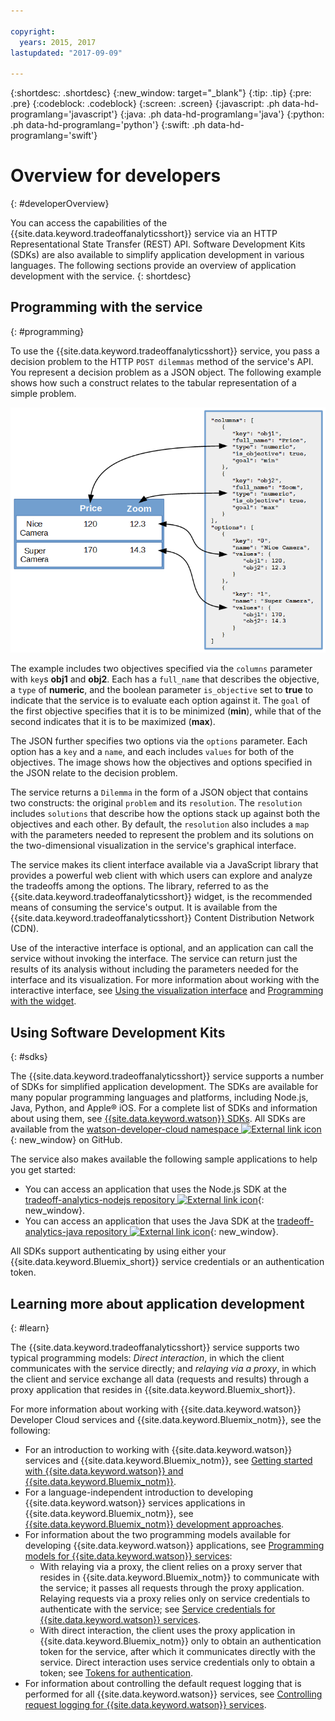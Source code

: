```yaml
---

copyright:
  years: 2015, 2017
lastupdated: "2017-09-09"

---
```


{:shortdesc: .shortdesc}
{:new_window: target="_blank"}
{:tip: .tip}
{:pre: .pre}
{:codeblock: .codeblock}
{:screen: .screen}
{:javascript: .ph data-hd-programlang='javascript'}
{:java: .ph data-hd-programlang='java'}
{:python: .ph data-hd-programlang='python'}
{:swift: .ph data-hd-programlang='swift'}

# Overview for developers
{: #developerOverview}

You can access the capabilities of the {{site.data.keyword.tradeoffanalyticsshort}} service via an HTTP Representational State Transfer (REST) API. Software Development Kits (SDKs) are also available to simplify application development in various languages. The following sections provide an overview of application development with the service.
{: shortdesc}

## Programming with the service
{: #programming}

To use the {{site.data.keyword.tradeoffanalyticsshort}} service, you pass a decision problem to the HTTP `POST dilemmas` method of the service's API. You represent a decision problem as a JSON object. The following example shows how such a construct relates to the tabular representation of a simple problem.

![Tradeoff Analytics API Example](images/TA-Table-Example.png)

The example includes two objectives specified via the `columns` parameter with `key`s **obj1** and **obj2**. Each has a `full_name` that describes the objective, a `type` of **numeric**, and the boolean parameter `is_objective` set to **true** to indicate that the service is to evaluate each option against it. The `goal` of the first objective specifies that it is to be minimized (**min**), while that of the second indicates that it is to be maximized (**max**).

The JSON further specifies two options via the `options` parameter. Each option has a `key` and a `name`, and each includes `values` for both of the objectives. The image shows how the objectives and options specified in the JSON relate to the decision problem.

The service returns a `Dilemma` in the form of a JSON object that contains two constructs: the original `problem` and its `resolution`. The `resolution` includes `solutions` that describe how the options stack up against both the objectives and each other. By default, the `resolution` also includes a `map` with the parameters needed to represent the problem and its solutions on the two-dimensional visualization in the service's graphical interface.

The service makes its client interface available via a JavaScript library that provides a powerful web client with which users can explore and analyze the tradeoffs among the options. The library, referred to as the {{site.data.keyword.tradeoffanalyticsshort}} widget, is the recommended means of consuming the service's output. It is available from the {{site.data.keyword.tradeoffanalyticsshort}} Content Distribution Network (CDN).

Use of the interactive interface is optional, and an application can call the service without invoking the interface. The service can return just the results of its analysis without including the parameters needed for the interface and its visualization. For more information about working with the interactive interface, see [Using the visualization interface](/docs/services/tradeoff-analytics/visualization.html) and [Programming with the widget](/docs/services/tradeoff-analytics/client.html).

## Using Software Development Kits
{: #sdks}

The {{site.data.keyword.tradeoffanalyticsshort}} service supports a number of SDKs for simplified application development. The SDKs are available for many popular programming languages and platforms, including Node.js, Java, Python, and Apple&reg; iOS. For a complete list of SDKs and information about using them, see [{{site.data.keyword.watson}} SDKs](/docs/services/watson/getting-started-sdks.html). All SDKs are available from the [watson-developer-cloud namespace ![External link icon](../../icons/launch-glyph.svg "External link icon")](https://github.com/watson-developer-cloud){: new_window} on GitHub.

The service also makes available the following sample applications to help you get started:

-   You can access an application that uses the Node.js SDK at the [tradeoff-analytics-nodejs repository ![External link icon](../../icons/launch-glyph.svg "External link icon")](https://github.com/watson-developer-cloud/tradeoff-analytics-nodejs){: new_window}.
-   You can access an application that uses the Java SDK at the [tradeoff-analytics-java repository ![External link icon](../../icons/launch-glyph.svg "External link icon")](https://github.com/watson-developer-cloud/tradeoff-analytics-java){: new_window}.

All SDKs support authenticating by using either your {{site.data.keyword.Bluemix_short}} service credentials or an authentication token.

## Learning more about application development
{: #learn}

The {{site.data.keyword.tradeoffanalyticsshort}} service supports two typical programming models: *Direct interaction*, in which the client communicates with the service directly; and *relaying via a proxy*, in which the client and service exchange all data (requests and results) through a proxy application that resides in {{site.data.keyword.Bluemix_short}}.

For more information about working with {{site.data.keyword.watson}} Developer Cloud services and {{site.data.keyword.Bluemix_notm}}, see the following:

-   For an introduction to working with {{site.data.keyword.watson}} services and {{site.data.keyword.Bluemix_notm}}, see [Getting started with {{site.data.keyword.watson}} and {{site.data.keyword.Bluemix_notm}}](/docs/services/watson/index.html).
-   For a language-independent introduction to developing {{site.data.keyword.watson}} services applications in {{site.data.keyword.Bluemix_notm}}, see [{{site.data.keyword.Bluemix_notm}} development approaches](/docs/services/watson/getting-started-bluemix.html).
-   For information about the two programming models available for developing {{site.data.keyword.watson}} applications, see [Programming models for {{site.data.keyword.watson}} services](/docs/services/watson/getting-started-develop.html):
    -   With relaying via a proxy, the client relies on a proxy server that resides in {{site.data.keyword.Bluemix_notm}} to communicate with the service; it passes all requests through the proxy application. Relaying requests via a proxy relies only on service credentials to authenticate with the service; see [Service credentials for {{site.data.keyword.watson}} services](/docs/services/watson/getting-started-credentials.html).
    -   With direct interaction, the client uses the proxy application in {{site.data.keyword.Bluemix_notm}} only to obtain an authentication token for the service, after which it communicates directly with the service. Direct interaction uses service credentials only to obtain a token; see [Tokens for authentication](/docs/services/watson/getting-started-tokens.html).
-   For information about controlling the default request logging that is performed for all {{site.data.keyword.watson}} services, see [Controlling request logging for {{site.data.keyword.watson}} services](/docs/services/watson/getting-started-logging.html).
